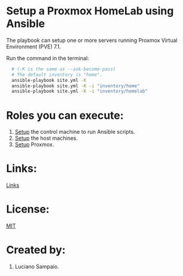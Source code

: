 # Setup a Proxmox HomeLab using Ansible

The playbook can setup one or more servers running Proxmox Virtual Environment (PVE) 7.1.

Run the command in the terminal:
```bash
  # (-K is the same as --ask-become-pass)
  # The default inventory is "home".
  ansible-playbook site.yml -K
  ansible-playbook site.yml -K -i "inventory/home"
  ansible-playbook site.yml -K -i "inventory/homelab"
```

# Roles you can execute:
1. [Setup](roles/control_machine/README.md) the control machine to run Ansible scripts.
1. [Setup](roles/host_machines/README.md) the host machines.
1. [Setup](roles/proxmox/README.md) Proxmox.

# Links:

[Links](links.md "Links")

# License:

[MIT](LICENSE "MIT License")

# Created by:

1. Luciano Sampaio.
